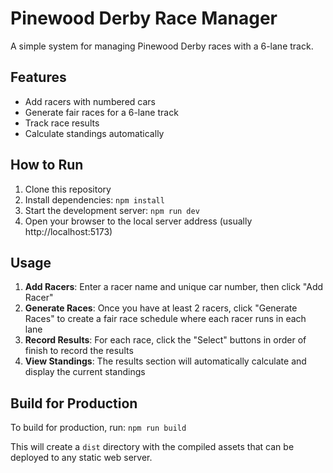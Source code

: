# Pinewood Derby Race Manager

A simple system for managing Pinewood Derby races with a 6-lane track.

## Features

- Add racers with numbered cars
- Generate fair races for a 6-lane track
- Track race results
- Calculate standings automatically

## How to Run

1. Clone this repository
2. Install dependencies: `npm install`
3. Start the development server: `npm run dev`
4. Open your browser to the local server address (usually http://localhost:5173)

## Usage

1. **Add Racers**: Enter a racer name and unique car number, then click "Add Racer"
2. **Generate Races**: Once you have at least 2 racers, click "Generate Races" to create a fair race schedule where each racer runs in each lane
3. **Record Results**: For each race, click the "Select" buttons in order of finish to record the results
4. **View Standings**: The results section will automatically calculate and display the current standings

## Build for Production

To build for production, run: `npm run build`

This will create a `dist` directory with the compiled assets that can be deployed to any static web server.
